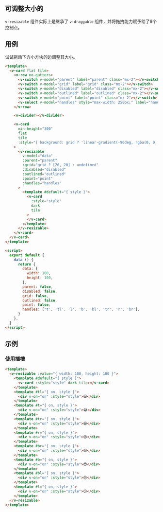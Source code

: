 ## 可调整大小的

`v-resizable` 组件实际上是继承了 `v-draggable` 组件，并将拖拽能力赋予给了8个控制点。

## 用例

试试拖动下方小方块的边调整其大小。

<v-code-card url="/components/examples/resizables/usage.vue">

<examples-resizables-usage></examples-resizables-usage>

<div slot="template">

```html
<template>
  <v-card flat tile>
    <v-row no-gutters>
      <v-switch v-model="parent" label="parent" class="mx-2"></v-switch>
      <v-switch v-model="grid" label="grid" class="mx-2"></v-switch>
      <v-switch v-model="disabled" label="disabled" class="mx-2"></v-switch>
      <v-switch v-model="outlined" label="outlined" class="mx-2"></v-switch>
      <v-switch v-model="point" label="point" class="mx-2"></v-switch>
      <v-select v-model="handles" style="max-width: 250px;" label="handles" :items="['t', 'tl', 'l', 'b', 'bl', 'tr', 'r', 'br']" outlined dense class="mt-4 mx-2" attach multiple></v-select>
    </v-row>

    <v-divider></v-divider>

    <v-card
      min-height="300"
      flat
      tile
      :style="{ background: grid ? 'linear-gradient(-90deg, rgba(0, 0, 0, 0.1) 1px, transparent 1px) 0% 0% / 20px 20px, linear-gradient(rgba(0, 0, 0, 0.1) 1px, transparent 1px) 0% 0% / 20px 20px' : '' }"
    >
      <v-resizable
        v-model="data"
        :parent="parent"
        :grid="grid ? [20, 20] : undefined"
        :disabled="disabled"
        :outlined="outlined"
        :point="point"
        :handles="handles"
      >
        <template #default="{ style }">
          <v-card
            :style="style"
            dark
            tile
          >
          </v-card>
        </template>
      </v-resizable>
    </v-card>
  </v-card>
</template>

```  
  
</div>

<div slot="script">

```html
<script>
  export default {
    data () {
      return {
        data: {
          width: 100,
          height: 100,
        },
        parent: false,
        disabled: false,
        grid: false,
        outlined: false,
        point: false,
        handles: ['t', 'tl', 'l', 'b', 'bl', 'tr', 'r', 'br'],
      }
    },
  }
</script>
```  

</div>

</v-code-card>

## 示例

### 使用插槽

<v-code-card min-height="300" url="/components/examples/resizables/slots.vue">

<examples-resizables-slots></examples-resizables-slots>

<div slot="template">

```html
<template>
  <v-resizable :value="{ width: 100, height: 100 }">
    <template #default="{ style }">
      <v-card :style="style" dark tile></v-card>
    </template>
    <template #tl="{ on, style }">
      <div v-on="on" :style="style">😀</div>
    </template>
    <template #t="{ on, style }">
      <div v-on="on" :style="style">😂</div>
    </template>
    <template #tr="{ on, style }">
      <div v-on="on" :style="style">😆</div>
    </template>
    <template #r="{ on, style }">
      <div v-on="on" :style="style">😉</div>
    </template>
    <template #br="{ on, style }">
      <div v-on="on" :style="style">😎</div>
    </template>
    <template #b="{ on, style }">
      <div v-on="on" :style="style">😍</div>
    </template>
    <template #bl="{ on, style }">
      <div v-on="on" :style="style">😣</div>
    </template>
    <template #l="{ on, style }">
      <div v-on="on" :style="style">😕</div>
    </template>
  </v-resizable>
</template>
```  
  
</div>

</v-code-card>